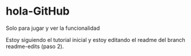 # hola-GitHub
Solo para jugar y ver la funcionalidad

Estoy siguiendo el tutorial inicial y estoy editando el readme del branch readme-edits (paso 2).
